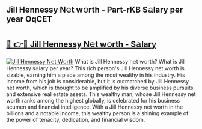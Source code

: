 ## Jill Hennessy N𝚎t w𝚘rth - Part-rKB S𝚊lary per year OqCET

# <h2><a href="http://gc1iiz.nevu.top/?p=Jill+Hennessy">🔗 👉🔴 Jill Hennessy N𝚎t w𝚘rth - S𝚊lary</a></h2>

[![Jill Hennessy N𝚎t W𝚘rth](https://i.imgur.com/Oavwk0R.jpeg)](http://gc1iiz.nevu.top/?p=Jill+Hennessy)
What is Jill Hennessy n𝚎t w𝚘rth? What is Jill Hennessy s𝚊lary per year?
This rich person's Jill Hennessy net worth is sizable, earning him a place among the most wealthy in his industry. His income from his job is considerable, but it is outmatched by Jill Hennessy net worth, which is thought to be amplified by his diverse business pursuits and extensive real estate assets. This wealthy man, whose Jill Hennessy net worth ranks among the highest globally, is celebrated for his business acumen and financial intelligence. With a Jill Hennessy net worth in the billions and a notable income, this wealthy person is a shining example of the power of tenacity, dedication, and financial wisdom.
